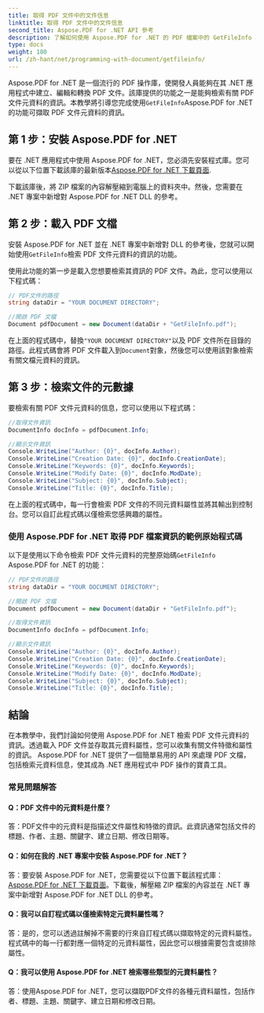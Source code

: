 ```yaml
---
title: 取得 PDF 文件中的文件信息
linktitle: 取得 PDF 文件中的文件信息
second_title: Aspose.PDF for .NET API 參考
description: 了解如何使用 Aspose.PDF for .NET 的 PDF 檔案中的 GetFileInfo 功能來檢索 PDF 文件的元資料資訊。
type: docs
weight: 180
url: /zh-hant/net/programming-with-document/getfileinfo/
---
```

 Aspose.PDF for .NET 是一個流行的 PDF 操作庫，使開發人員能夠在其 .NET 應用程式中建立、編輯和轉換 PDF 文件。該庫提供的功能之一是能夠檢索有關 PDF 文件元資料的資訊。本教學將引導您完成使用`GetFileInfo`Aspose.PDF for .NET 的功能可擷取 PDF 文件元資料的資訊。

## 第 1 步：安裝 Aspose.PDF for .NET

要在 .NET 應用程式中使用 Aspose.PDF for .NET，您必須先安裝程式庫。您可以從以下位置下載該庫的最新版本[Aspose.PDF for .NET 下載頁面](https://releases.aspose.com/pdf/net).

下載該庫後，將 ZIP 檔案的內容解壓縮到電腦上的資料夾中。然後，您需要在 .NET 專案中新增對 Aspose.PDF for .NET DLL 的參考。

## 第 2 步：載入 PDF 文檔

安裝 Aspose.PDF for .NET 並在 .NET 專案中新增對 DLL 的參考後，您就可以開始使用`GetFileInfo`檢索 PDF 文件元資料的資訊的功能。

使用此功能的第一步是載入您想要檢索其資訊的 PDF 文件。為此，您可以使用以下程式碼：

```csharp
// PDF文件的路徑
string dataDir = "YOUR DOCUMENT DIRECTORY";

//開啟 PDF 文檔
Document pdfDocument = new Document(dataDir + "GetFileInfo.pdf");
```

在上面的程式碼中，替換`"YOUR DOCUMENT DIRECTORY"`以及 PDF 文件所在目錄的路徑。此程式碼會將 PDF 文件載入到`Document`對象，然後您可以使用該對象檢索有關文檔元資料的資訊。

## 第 3 步：檢索文件的元數據

要檢索有關 PDF 文件元資料的信息，您可以使用以下程式碼：

```csharp
//取得文件資訊
DocumentInfo docInfo = pdfDocument.Info;

//顯示文件資訊
Console.WriteLine("Author: {0}", docInfo.Author);
Console.WriteLine("Creation Date: {0}", docInfo.CreationDate);
Console.WriteLine("Keywords: {0}", docInfo.Keywords);
Console.WriteLine("Modify Date: {0}", docInfo.ModDate);
Console.WriteLine("Subject: {0}", docInfo.Subject);
Console.WriteLine("Title: {0}", docInfo.Title);
```

在上面的程式碼中，每一行會檢索 PDF 文件的不同元資料屬性並將其輸出到控制台。您可以自訂此程式碼以僅檢索您感興趣的屬性。

### 使用 Aspose.PDF for .NET 取得 PDF 檔案資訊的範例原始程式碼

以下是使用以下命令檢索 PDF 文件元資料的完整原始碼`GetFileInfo` Aspose.PDF for .NET 的功能：

```csharp
// PDF文件的路徑
string dataDir = "YOUR DOCUMENT DIRECTORY";

//開啟 PDF 文檔
Document pdfDocument = new Document(dataDir + "GetFileInfo.pdf");

//取得文件資訊
DocumentInfo docInfo = pdfDocument.Info;

//顯示文件資訊
Console.WriteLine("Author: {0}", docInfo.Author);
Console.WriteLine("Creation Date: {0}", docInfo.CreationDate);
Console.WriteLine("Keywords: {0}", docInfo.Keywords);
Console.WriteLine("Modify Date: {0}", docInfo.ModDate);
Console.WriteLine("Subject: {0}", docInfo.Subject);
Console.WriteLine("Title: {0}", docInfo.Title);
```

## 結論

在本教學中，我們討論如何使用 Aspose.PDF for .NET 檢索 PDF 文件元資料的資訊。透過載入 PDF 文件並存取其元資料屬性，您可以收集有關文件特徵和屬性的資訊。 Aspose.PDF for .NET 提供了一個簡單易用的 API 來處理 PDF 文檔，包括檢索元資料信息，使其成為 .NET 應用程式中 PDF 操作的寶貴工具。

### 常見問題解答

#### Q：PDF 文件中的元資料是什麼？

答：PDF文件中的元資料是指描述文件屬性和特徵的資訊。此資訊通常包括文件的標題、作者、主題、關鍵字、建立日期、修改日期等。

#### Q：如何在我的 .NET 專案中安裝 Aspose.PDF for .NET？

答：要安裝 Aspose.PDF for .NET，您需要從以下位置下載該程式庫：[Aspose.PDF for .NET 下載頁面](https://releases.aspose.com/pdf/net)。下載後，解壓縮 ZIP 檔案的內容並在 .NET 專案中新增對 Aspose.PDF for .NET DLL 的參考。

#### Q：我可以自訂程式碼以僅檢索特定元資料屬性嗎？

答：是的，您可以透過註解掉不需要的行來自訂程式碼以擷取特定的元資料屬性。程式碼中的每一行都對應一個特定的元資料屬性，因此您可以根據需要包含或排除屬性。

#### Q：我可以使用 Aspose.PDF for .NET 檢索哪些類型的元資料屬性？

答：使用Aspose.PDF for .NET，您可以擷取PDF文件的各種元資料屬性，包括作者、標題、主題、關鍵字、建立日期和修改日期。